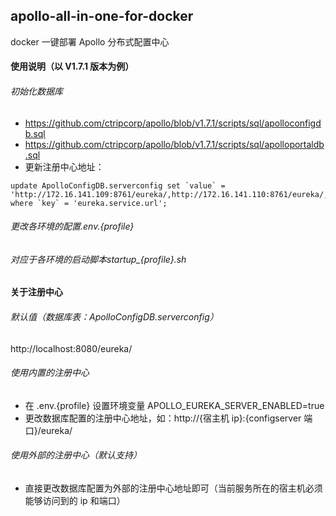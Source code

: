 ## apollo-all-in-one-for-docker
docker 一键部署 Apollo 分布式配置中心
#### 使用说明（以 V1.7.1 版本为例）
###### 初始化数据库
* https://github.com/ctripcorp/apollo/blob/v1.7.1/scripts/sql/apolloconfigdb.sql
* https://github.com/ctripcorp/apollo/blob/v1.7.1/scripts/sql/apolloportaldb.sql
* 更新注册中心地址：
```
update ApolloConfigDB.serverconfig set `value` = 'http://172.16.141.109:8761/eureka/,http://172.16.141.110:8761/eureka/,http://172.16.141.111:8761/eureka/' where `key` = 'eureka.service.url';
```

###### 更改各环境的配置.env.{profile}

###### 对应于各环境的启动脚本startup_{profile}.sh

#### 关于注册中心
###### 默认值（数据库表：ApolloConfigDB.serverconfig）
http://localhost:8080/eureka/

###### 使用内置的注册中心
* 在 .env.{profile} 设置环境变量 APOLLO_EUREKA_SERVER_ENABLED=true
* 更改数据库配置的注册中心地址，如：http://{宿主机 ip}:{configserver 端口}/eureka/

###### 使用外部的注册中心（默认支持）
* 直接更改数据库配置为外部的注册中心地址即可（当前服务所在的宿主机必须能够访问到的 ip 和端口）
